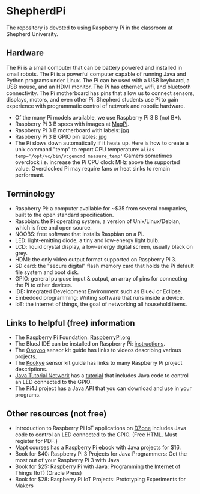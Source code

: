 # ShepherdPi
The repository is devoted to using Raspberry Pi in the classroom at Shepherd University. 

## Hardware
The Pi is a small computer that can be battery powered and installed in small robots.
The Pi is a powerful computer capable of running Java and Python programs under Linux. 
The Pi can be used with a USB keyboard, a USB mouse, and an HDMI monitor.
The Pi has ethernet, wifi, and bluetooth connectivity.
The Pi motherboard has pins that allow us to connect sensors, displays, motors, and even other Pi.
Shepherd students use Pi to gain experience with programmatic control of network and robotic hardware.
* Of the many Pi models available, we use Raspberry Pi 3 B (not B+).
* Raspberry Pi 3 B specs with images at [MagPi](https://www.raspberrypi.org/magpi/raspberry-pi-3-specs-benchmarks/).
* Raspberry Pi 3 B motherboard with labels: [jpg](images/Raspi3Layout.jpg)
* Raspberry Pi 3 B GPIO pin lables: [jpg](images/raspberry_pi_gpio.jpg)
* The Pi slows down automatically if it heats up.
Here is how to create a unix command "temp" to report CPU temperature:
```alias temp='/opt/vc/bin/vcgencmd measure_temp'```
Gamers sometimes overclock i.e. increase the Pi CPU clock MHz above the supported value.
Overclocked Pi may require fans or heat sinks to remain performant.
## Terminology
* Raspberry Pi: a computer available for ~$35 from several companies, built to the open standard specification.
* Raspbian: the Pi operating system, a version of Unix/Linux/Debian, which is free and open source. 
* NOOBS: free software that installs Raspbian on a Pi.
* LED: light-emitting diode, a tiny and low-energy light bulb.
* LCD: liquid crystal display, a low-energy digital screen, usually black on grey.
* HDMI: the only video output format supported on Raspberry Pi 3.
* SD card: the "secure digital" flash memory card that holds the Pi default file system and boot disk.
* GPIO: general purpuse input & output, an array of pins for connecting the Pi to other devices.
* IDE: Integrated Development Environment such as BlueJ or Eclipse.
* Embedded programming: Writing software that runs inside a device.
* IoT: the internet of things, the goal of networking all household items.
## Links to helpful (free) information
* The Raspberry Pi Foundation: [RaspberryPi.org](https://www.raspberrypi.org/)
* The BlueJ IDE can be installed on Raspberry Pi:
[instructions](https://www.bluej.org/raspberrypi/).
* The [Osoyoo](http://osoyoo.com/2017/07/13/raspberry-pi-3-starter-learning-kit-introduction/) 
sensor kit guide has links to videos describing various projects.
* The [Kookye](http://kookye.com/category/tutorials/rapsberry-pi-projects/)
sensor kit guide has links to many Raspberry Pi project descriptions.
* [Java Tutorial Network](https://javatutorial.net/category/raspberry-pi-java) 
has a [tutorial](https://javatutorial.net/raspberry-pi-java-tutorial) 
that includes Java code to control an LED connected to the GPIO. 
* The [Pi4J](http://pi4j.com/) project
has a Java API that you can download and use in your programs.
## Other resources (not free)
* Introduction to Raspberry Pi IoT applications
on [DZone](https://dzone.com/refcardz/iot-applications-with-java-and-raspberry-pi?chapter=1)
includes Java code to control an LED connected to the GPIO. (Free HTML. Must register for PDF.)
* [Mapt](https://www.packtpub.com/mapt/book/hardware_and_creative/9781786462121)
courses has a Raspberry Pi ebook with Java projects for $16.
* Book for $40:
Raspberry Pi 3 Projects for Java Programmers: Get the most out of your Raspberry Pi 3 with Java
* Book for $25:
Raspberry Pi with Java: Programming the Internet of Things (IoT) (Oracle Press)
* Book for $28:
Raspberry Pi IoT Projects: Prototyping Experiments for Makers
